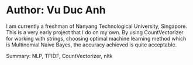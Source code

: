 # Author: Vu Duc Anh
I am currently a freshman of Nanyang Technological University, Singapore. This is a very early project that I do on my own. By using CountVectorizer for working with strings, choosing optimal machine learning method which is Multinomial Naive Bayes, the accuracy achieved is quite acceptable.
<br>

Summary: NLP, TFIDF, CountVectorizer, nltk
